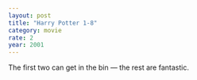 ```yaml
---
layout: post
title: "Harry Potter 1-8"
category: movie
rate: 2
year: 2001
---
```


The first two can get in the bin — the rest are fantastic.
